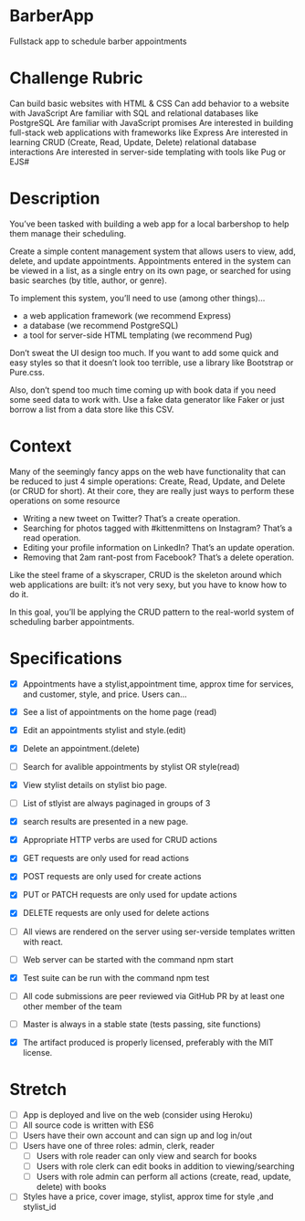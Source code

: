 # BarberApp
Fullstack app to schedule barber appointments
# Challenge Rubric

Can build basic websites with HTML & CSS
Can add behavior to a website with JavaScript
Are familiar with SQL and relational databases like PostgreSQL
Are familiar with JavaScript promises
Are interested in building full-stack web applications with frameworks like Express
Are interested in learning CRUD (Create, Read, Update, Delete) relational database interactions
Are interested in server-side templating with tools like Pug or EJS#

# Description

You’ve been tasked with building a web app for a local barbershop to help them manage their scheduling.

Create a simple content management system that allows users to view, add, delete, and update appointments. Appointments entered in the system can be viewed in a list, as a single entry on its own page, or searched for using basic searches (by title, author, or genre).

To implement this system, you’ll need to use (among other things)…

- a web application framework (we recommend Express)
- a database (we recommend PostgreSQL)
- a tool for server-side HTML templating (we recommend Pug)

Don’t sweat the UI design too much. If you want to add some quick and easy styles so that it doesn’t look too terrible, use a library like Bootstrap or Pure.css.

Also, don’t spend too much time coming up with book data if you need some seed data to work with. Use a fake data generator like Faker or just borrow a list from a data store like this CSV.

 # Context

 Many of the seemingly fancy apps on the web have functionality that can be reduced to just 4 simple operations: Create, Read, Update, and Delete (or CRUD for short). At their core, they are really just ways to perform these operations on some resource

 - Writing a new tweet on Twitter? That’s a create operation.
- Searching for photos tagged with #kittenmittens on Instagram? That’s a read operation.
- Editing your profile information on LinkedIn? That’s an update operation.
- Removing that 2am rant-post from Facebook? That’s a delete operation.

Like the steel frame of a skyscraper, CRUD is the skeleton around which web applications are built: it’s not very sexy, but you have to know how to do it.

In this goal, you’ll be applying the CRUD pattern to the real-world system of
scheduling barber appointments.


# Specifications

- [x] Appointments have a stylist,appointment time, approx time for services, and customer, style, and price.
 Users can...

 - [x] See a list of appointments on the home page (read)
 - [x] Edit an appointments stylist and style.(edit)
 - [x] Delete an appointment.(delete)
 - [ ] Search for avalible appointments by stylist OR style(read)
 - [x] View stylist details on stylist bio page.
 - [ ] List of stlyist are always paginaged in groups of 3
 - [x] search results are presented in a new page.
 - [x] Appropriate HTTP verbs are used for CRUD actions
- [x] GET requests are only used for read actions
- [x] POST requests are only used for create actions
- [x] PUT or PATCH requests are only used for update actions
- [x] DELETE requests are only used for delete actions

- [ ] All views are rendered on the server using ser-verside templates written with react.
- [ ] Web server can be started with the command npm start
 - [x] Test suite can be run with the command npm test
 - [ ] All code submissions are peer reviewed via GitHub PR by at least one other member of the team
 - [ ] Master is always in a stable state (tests passing, site functions)
 - [x] The artifact produced is properly licensed, preferably with the MIT license.

# Stretch

 - [ ] App is deployed and live on the web (consider using Heroku)
 - [ ] All source code is written with ES6
 - [ ] Users have their own account and can sign up and log in/out
 - [ ] Users have one of three roles: admin, clerk, reader
   - [ ] Users with role reader can only view and search for books
   - [ ] Users with role clerk can edit books in addition to viewing/searching
   - [ ] Users with role admin can perform all actions (create, read, update, delete) with books
 - [ ] Styles have a price, cover image, stylist, approx time for style ,and stylist_id
